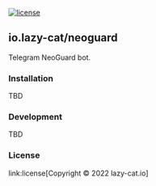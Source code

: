 [![license](https://img.shields.io/github/license/lazy-cat-io/neoguard)](license)

## io.lazy-cat/neoguard

Telegram NeoGuard bot.

### Installation

TBD

### Development

TBD

### License

link:license[Copyright © 2022 lazy-cat.io]
